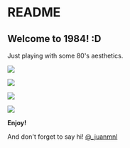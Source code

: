 # README

## Welcome to 1984! :D

Just playing with some 80's aesthetics.

![](https://raw.githubusercontent.com/juanmnl/vs-1984/master/screenshots/main.jpg)

![](https://raw.githubusercontent.com/juanmnl/vs-1984/master/screenshots/css.jpg)

![](https://raw.githubusercontent.com/juanmnl/vs-1984/master/screenshots/js.jpg)

![](https://raw.githubusercontent.com/juanmnl/vs-1984/master/screenshots/json.jpg)

**Enjoy!**

And don't forget to say hi! [@\_juanmnl](https://twitter.com/_juanmnl)

